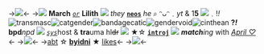 ->![](https://media.discordapp.net/attachments/1033353306506010655/1036523804073136148/Untitled32_20221031071432.png)<-
->![](https://gifs.crd.co/assets/images/gallery17/018c0014.gif?v=5f0408ba) **March** [_`or`_](https://rentry.co/pronounce) **Lilith**  ![](https://gifs.crd.co/assets/images/gallery17/5210043c.gif?v=5f0408ba) *they* [**`neos`**](https://rentry.co/pronounce) *he* ⌕
ᵔᴗᵔ﹒*yt* & 1**5** ![](https://tomomi.neocities.org/pixeles/73.gif)﹒!_!_ ![transmasc](https://f2.toyhou.se/file/f2-toyhou-se/images/35822362_hXB9fOwQOMQL4c2.png?1623251976)![catgender](https://f2.toyhou.se/file/f2-toyhou-se/images/35821868_zNzbXEGuk2EhBZI.png?1623251719)![bandagecatic](https://cdn.discordapp.com/attachments/829076219559542886/1043264019148046406/Untitled158_20221118223825.png)![gendervoid](https://media.discordapp.net/attachments/870787415172845589/1035186099192078356/Untitled134_20221027163534_1.png)![cinthean](https://media.discordapp.net/attachments/870787415172845589/1035186098588090428/Untitled134_20221027163550_1.png) __?__***!***
**bpd**_npd_ ![](https://gifs.crd.co/assets/images/gallery17/bc4370e8.gif?v=5f0408ba) [_`sys`_](https://rentry.co/goodbyecharlotte)host & **tra**uma hl~~dr~~ ![](https://gifs.crd.co/assets/images/gallery17/94115ce1.gif?v=5f0408ba)
★☆ [**`introj`**](https://rentry.co/hob) ![](https://tomomi.neocities.org/pixeles/285.png) ***match**ing* with *[April ♡](https://rentry.co/aprilz)*  <-
->![](https://tomomi.neocities.org/divider/div40.png)<-
->[abt](https://rentry.co/bushidoo) ☆ **[byidni](https://rentry.co/pastelz)** ★ [likes](https://rentry.co/pasu_pare)<-
->![](https://terror.crd.co/assets/images/gallery05/41249988.png?v=98df89bb)<-